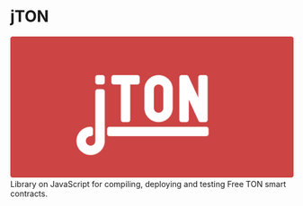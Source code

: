 # jTON
![cover](docs/images/cover.svg)
Library on JavaScript for compiling, deploying and testing Free TON smart contracts.